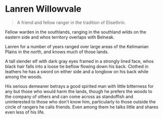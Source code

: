 # Lanren Willowvale

> A friend and fellow ranger in the tradition of Elisethrin.

Fellow warden in the southlands, ranging in the southland wilds on the eastern side and whos territory overlaps with Belneak.

Lanren for a number of years ranged over large areas of the Kelimanian Plains in the north, and knows much of those lands.

A tall slender elf with dark gray eyes framed in a strongly lined face, whos black hair falls into a loose tie beflow flowing down his back. Clothed in leathers he has a sword on either side and a longbow on his back while among the woods.

His serious demeaner betrays a good spirited man with little bitterness for any but those who would harm the lands, though he prefers the woods to the company of others and can come across as standoffish and uninterested to those who don't know him, particularly to those outside the circle of rangers he calls friends. Even among them he talks little and shares even less of his life.